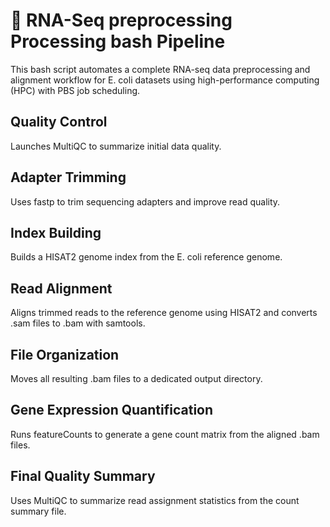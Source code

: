 # 🧬 RNA-Seq preprocessing Processing bash Pipeline 
This bash script automates a complete RNA-seq data preprocessing and alignment workflow for E. coli datasets using high-performance computing (HPC) with PBS job scheduling.
## Quality Control
Launches MultiQC to summarize initial data quality.
## Adapter Trimming
Uses fastp to trim sequencing adapters and improve read quality.
## Index Building
Builds a HISAT2 genome index from the E. coli reference genome.
## Read Alignment
Aligns trimmed reads to the reference genome using HISAT2 and converts .sam files to .bam with samtools.
## File Organization
Moves all resulting .bam files to a dedicated output directory.
## Gene Expression Quantification
Runs featureCounts to generate a gene count matrix from the aligned .bam files.
## Final Quality Summary
Uses MultiQC to summarize read assignment statistics from the count summary file.
